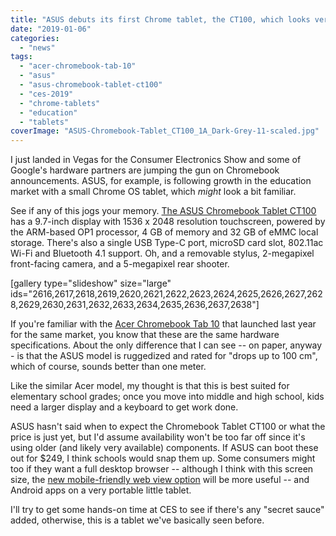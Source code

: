 ```yaml
---
title: "ASUS debuts its first Chrome tablet, the CT100, which looks very familiar"
date: "2019-01-06"
categories: 
  - "news"
tags: 
  - "acer-chromebook-tab-10"
  - "asus"
  - "asus-chromebook-tablet-ct100"
  - "ces-2019"
  - "chrome-tablets"
  - "education"
  - "tablets"
coverImage: "ASUS-Chromebook-Tablet_CT100_1A_Dark-Grey-11-scaled.jpg"
---
```


I just landed in Vegas for the Consumer Electronics Show and some of Google's hardware partners are jumping the gun on Chromebook announcements. ASUS, for example, is following growth in the education market with a small Chrome OS tablet, which _might_ look a bit familiar.

See if any of this jogs your memory. [The ASUS Chromebook Tablet CT100](https://edgeup.asus.com/2019/the-newest-asus-chromebooks-are-rugged-and-ready-to-rule-the-school/) has a 9.7-inch display with 1536 x 2048 resolution touchscreen, powered by the ARM-based OP1 processor, 4 GB of memory and 32 GB of eMMC local storage. There's also a single USB Type-C port, microSD card slot, 802.11ac Wi-Fi and Bluetooth 4.1 support. Oh, and a removable stylus, 2-megapixel front-facing camera, and a 5-megapixel rear shooter.

\[gallery type="slideshow" size="large" ids="2616,2617,2618,2619,2620,2621,2622,2623,2624,2625,2626,2627,2628,2629,2630,2631,2632,2633,2634,2635,2636,2637,2638"\]

If you're familiar with the [Acer Chromebook Tab 10](https://www.aboutchromebooks.com/news/acer-chromebook-tab-10-review-unit-is-here-got-questions/) that launched last year for the same market, you know that these are the same hardware specifications. About the only difference that I can see -- on paper, anyway - is that the ASUS model is ruggedized and rated for "drops up to 100 cm", which of course, sounds better than one meter.

Like the similar Acer model, my thought is that this is best suited for elementary school grades; once you move into middle and high school, kids need a larger display and a keyboard to get work done.

ASUS hasn't said when to expect the Chromebook Tablet CT100 or what the price is just yet, but I'd assume availability won't be too far off since it's using older (and likely very available) components. If ASUS can boot these out for $249, I think schools would snap them up. Some consumers might too if they want a full desktop browser -- although I think with this screen size, the [new mobile-friendly web view option](https://www.aboutchromebooks.com/news/chrome-os-72-dev-channel-mobile-tablet-view-web-page-setting/) will be more useful -- and Android apps on a very portable little tablet.

I'll try to get some hands-on time at CES to see if there's any "secret sauce" added, otherwise, this is a tablet we've basically seen before.
